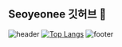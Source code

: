 ## Seoyeonee 깃허브 👋

<!--
**seoyeoneel02/seoyeoneel02** is a ✨ _special_ ✨ repository because its `README.md` (this file) appears on your GitHub profile.

Here are some ideas to get you started:

- 🔭 I’m currently working on ...
- 🌱 I’m currently learning ...
- 👯 I’m looking to collaborate on ...
- 🤔 I’m looking for help with ...
- 💬 Ask me about ...
- 📫 How to reach me: ...
- 😄 Pronouns: ...
- ⚡ Fun fact: ...
-->
![header](https://capsule-render.vercel.app/api?type=waving&color=auto&height=200&section=header&text=SEOYEON%20GitHub&fontSize=40&fontAlignY=30&desc=Hello,%20World!&descAlignY=55)
[![Top Langs](https://github-readme-stats.vercel.app/api/top-langs/?username=seoyeoneel02)](https://github.com/anuraghazra/github-readme-stats)
![footer](https://capsule-render.vercel.app/api?type=waving&color=auto&height=100&section=footer)
